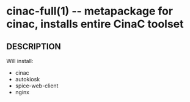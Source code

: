 cinac-full(1) -- metapackage for cinac, installs entire CinaC toolset
=============================================

## DESCRIPTION

Will install:

* cinac
* autokiosk
* spice-web-client
* nginx
